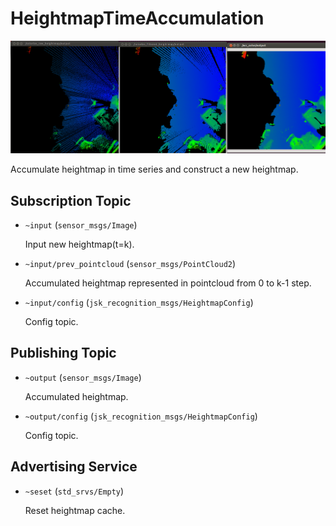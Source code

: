 # HeightmapTimeAccumulation
![](images/heightmap_time_accumulation.png)


Accumulate heightmap in time series and construct a new heightmap.

## Subscription Topic
* `~input` (`sensor_msgs/Image`)

  Input new heightmap(t=k).
* `~input/prev_pointcloud` (`sensor_msgs/PointCloud2`)

  Accumulated heightmap represented in pointcloud from 0 to k-1 step.
* `~input/config` (`jsk_recognition_msgs/HeightmapConfig`)

  Config topic.

## Publishing Topic
* `~output` (`sensor_msgs/Image`)

  Accumulated heightmap.

* `~output/config` (`jsk_recognition_msgs/HeightmapConfig`)

  Config topic.

## Advertising Service
* `~seset` (`std_srvs/Empty`)

  Reset heightmap cache.
